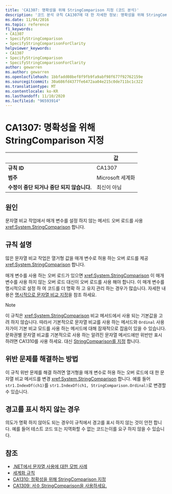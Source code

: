```yaml
---
title: 'CA1307: 명확성을 위해 StringComparison 지정 (코드 분석)'
description: '코드 분석 규칙 CA1307에 대 한 자세한 정보: 명확성을 위해 StringComparison 지정'
ms.date: 11/04/2016
ms.topic: reference
f1_keywords:
- CA1307
- SpecifyStringComparison
- SpecifyStringComparisonForClarity
helpviewer_keywords:
- CA1307
- SpecifyStringComparison
- SpecifyStringComparisonForClarity
author: gewarren
ms.author: gewarren
ms.openlocfilehash: 1bbfadd08bef8f9fb9fa9abf98f677f92762159e
ms.sourcegitcommit: 30a686fd4377fe6472aa04e215c0de711bc1c322
ms.translationtype: MT
ms.contentlocale: ko-KR
ms.lasthandoff: 11/10/2020
ms.locfileid: "96593914"
---
```

# <a name="ca1307-specify-stringcomparison-for-clarity"></a>CA1307: 명확성을 위해 StringComparison 지정

| | 값 |
|-|-|
| **규칙 ID** |CA1307|
| **범주** |Microsoft 세계화|
| **수정이 중단 되거나 중단 되지 않습니다.** |최신이 아님|

## <a name="cause"></a>원인

문자열 비교 작업에서 매개 변수를 설정 하지 않는 메서드 오버 로드를 사용 <xref:System.StringComparison> 합니다.

## <a name="rule-description"></a>규칙 설명

많은 문자열 비교 작업은 열거형 값을 매개 변수로 허용 하는 오버 로드를 제공 <xref:System.StringComparison> 합니다.

매개 변수를 사용 하는 오버 로드가 있으면 <xref:System.StringComparison> 이 매개 변수를 사용 하지 않는 오버 로드 대신이 오버 로드를 사용 해야 합니다. 이 매개 변수를 명시적으로 설정 하 여 코드를 더 명확 하 고 유지 관리 하는 경우가 많습니다. 자세한 내용은 [명시적으로 문자열 비교 지정](../../../standard/base-types/best-practices-strings.md#specifying-string-comparisons-explicitly)을 참조 하세요.

> [!NOTE]
> 이 규칙은 <xref:System.StringComparison> 비교 메서드에서 사용 되는 기본값을 고려 하지 않습니다. 따라서 기본적으로 문자열 비교를 사용 하는 메서드와 `Ordinal` 사용자가이 기본 비교 모드를 사용 하는 메서드에 대해 잠재적으로 잡음이 있을 수 있습니다.
> 문화권별 문자열 비교를 기본적으로 사용 하는 알려진 문자열 메서드에만 위반만 표시 하려면 CA1310를 사용 하세요. 대신 [StringComparison를 지정](ca1310.md) 합니다.

## <a name="how-to-fix-violations"></a>위반 문제를 해결하는 방법

이 규칙 위반 문제를 해결 하려면 열거형을 매개 변수로 허용 하는 오버 로드에 대 한 문자열 비교 메서드를 변경 <xref:System.StringComparison> 합니다. 예를 들어 `str1.IndexOf(ch1)`를 `str1.IndexOf(ch1, StringComparison.Ordinal)`로 변경할 수 있습니다.

## <a name="when-to-suppress-warnings"></a>경고를 표시 하지 않는 경우

의도가 명확 하지 않아도 되는 경우이 규칙에서 경고를 표시 하지 않는 것이 안전 합니다. 예를 들어 테스트 코드 또는 지역화할 수 없는 코드는이를 요구 하지 않을 수 있습니다.

## <a name="see-also"></a>참조

- [.NET에서 문자열 사용에 대한 모범 사례](../../../standard/base-types/best-practices-strings.md)
- [세계화 규칙](globalization-warnings.md)
- [CA1310: 정확성을 위해 StringComparison 지정](ca1310.md)
- [CA1309: 서수 StringComparison을 사용하세요.](ca1309.md)
